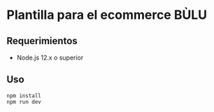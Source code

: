 # Plantilla para el ecommerce BÙLU

## Requerimientos

* Node.js 12.x o superior

## Uso

```
npm install
npm run dev
```
